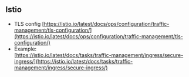## Istio
- TLS config [https://istio.io/latest/docs/ops/configuration/traffic-management/tls-configuration/](https://istio.io/latest/docs/ops/configuration/traffic-management/tls-configuration/)
- Example:  
  [https://istio.io/latest/docs/tasks/traffic-management/ingress/secure-ingress/](https://istio.io/latest/docs/tasks/traffic-management/ingress/secure-ingress/)